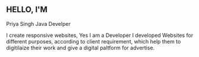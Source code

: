 ## HELLO, I'M
Priya Singh
Java Develper 

I create responsive websites, Yes I am a Developer
I developed Websites for different purposes, according to client requirement, which help them to digitilaize their work and give a digital paltform for advertise.




